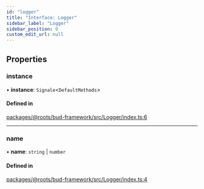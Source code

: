 ```yaml
---
id: "logger"
title: "Interface: Logger"
sidebar_label: "Logger"
sidebar_position: 0
custom_edit_url: null
---
```


## Properties

### instance

• **instance**: `Signale`<`DefaultMethods`\>

#### Defined in

[packages/@roots/bud-framework/src/Logger/index.ts:6](https://github.com/roots/bud/blob/ed066101/packages/@roots/bud-framework/src/Logger/index.ts#L6)

___

### name

• **name**: `string` \| `number`

#### Defined in

[packages/@roots/bud-framework/src/Logger/index.ts:4](https://github.com/roots/bud/blob/ed066101/packages/@roots/bud-framework/src/Logger/index.ts#L4)
